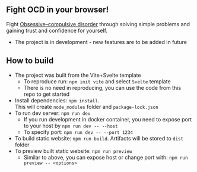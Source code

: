## Fight OCD in your browser!

Fight [Obsessive–compulsive disorder](https://en.wikipedia.org/wiki/Obsessive%E2%80%93compulsive_disorder) through solving simple problems and gaining trust and confidence for yourself.

* The project is in development - new features are to be added in future

## How to build
* The project was built from the Vite+Svelte template
    * To reproduce run: `npm init vite` and select `Svelte` template
    * There is no need in reproducing, you can use the code from this repo to get started
* Install dependencies: `npm install`.<br>
  This will create `node_modules` folder and `package-lock.json`
* To run dev server: `npm run dev`
    * If you run development in docker container, you need to expose port to your host by `npm run dev -- --host`
    * To specify port: `npm run dev -- --port 1234`
* To build static website: `npm run build`. Artifacts will be stored to `dist` folder
* To preview built static website: `npm run preview`
    * Similar to above, you can expose host or change port with: `npm run preview -- <options>`
